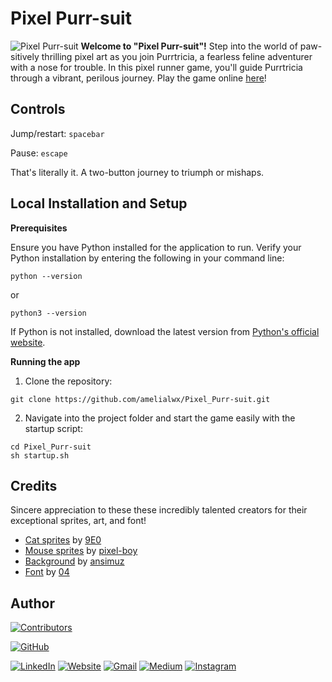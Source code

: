 # Pixel Purr-suit
![Pixel Purr-suit](graphics/Pixel_Purr-suit.gif)
**Welcome to "Pixel Purr-suit"!** Step into the world of paw-sitively thrilling pixel art as you join Purrtricia, a fearless feline adventurer with a nose for trouble. In this pixel runner game, you'll guide Purrtricia through a vibrant, perilous journey. Play the game online [here](https://amelialwx.itch.io/pixel-purr-suit)!

## Controls
Jump/restart: `spacebar`

Pause: `escape`

That's literally it. A two-button journey to triumph or mishaps.

## Local Installation and Setup
**Prerequisites**

Ensure you have Python installed for the application to run. Verify your Python installation by entering the following in your command line:
```
python --version
```
or 
```
python3 --version
```
If Python is not installed, download the latest version from [Python's official website](https://www.python.org/).

**Running the app**

1. Clone the repository:
```
git clone https://github.com/amelialwx/Pixel_Purr-suit.git
```
2. Navigate into the project folder and start the game easily with the startup script:
```
cd Pixel_Purr-suit
sh startup.sh
```

## Credits
Sincere appreciation to these these incredibly talented creators for their exceptional sprites, art, and font!
- [Cat sprites](https://9e0.itch.io/cute-legends-cat-heroes) by [9E0](https://9e0.itch.io/)
- [Mouse sprites](https://pixel-boy.itch.io/ninja-adventure-asset-pack) by [pixel-boy](https://pixel-boy.itch.io/)
- [Background](https://ansimuz.itch.io/cyberpunk-street-environment) by [ansimuz](https://ansimuz.itch.io/)
- [Font](https://www.dafont.com/04b-30.font) by [04](https://www.dafont.com/04.d4)

## Author
[![Contributors](https://contrib.rocks/image?repo=amelialwx/Pixel_Purr-suit)](https://github.com/amelialwx/Pixel_Purr-suit/graphs/contributors)

[![GitHub](https://img.shields.io/badge/GitHub-000000?style=for-the-badge&logo=github&logoColor=white)](https://github.com/amelialwx)

[![LinkedIn](https://img.shields.io/badge/LinkedIn-0077B5?style=for-the-badge&logo=github&logoColor=white)](https://linkedin.com/in/amelialwx)
[![Website](https://img.shields.io/badge/website-000000?style=for-the-badge&logo=About.me&logoColor=white)](https://amelialwx.github.io)
[![Gmail](https://img.shields.io/badge/Gmail-D14836?style=for-the-badge&logo=gmail&logoColor=white)](mailto:weixili@g.harvard.edu)
[![Medium](https://img.shields.io/badge/Medium-12100E?style=for-the-badge&logo=medium&logoColor=white)](https://amelialwx.medium.com)
[![Instagram](https://img.shields.io/badge/Instagram-E4405F?style=for-the-badge&logo=instagram&logoColor=white)](https://instagram.com/dplyrr)
